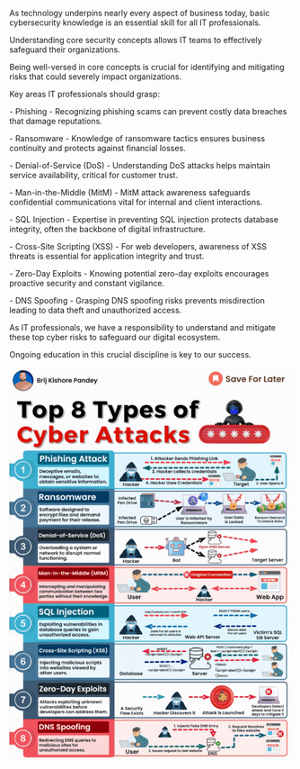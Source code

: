 As technology underpins nearly every aspect of business today, basic cybersecurity knowledge is an essential skill for all IT professionals.  
  
Understanding core security concepts allows IT teams to effectively safeguard their organizations.  
  
Being well-versed in core concepts is crucial for identifying and mitigating risks that could severely impact organizations.  
  
Key areas IT professionals should grasp:  
  
\- Phishing - Recognizing phishing scams can prevent costly data breaches that damage reputations.  
  
\- Ransomware - Knowledge of ransomware tactics ensures business continuity and protects against financial losses.  
  
\- Denial-of-Service (DoS) - Understanding DoS attacks helps maintain service availability, critical for customer trust.  
  
\- Man-in-the-Middle (MitM) - MitM attack awareness safeguards confidential communications vital for internal and client interactions.  
  
\- SQL Injection - Expertise in preventing SQL injection protects database integrity, often the backbone of digital infrastructure.  
  
\- Cross-Site Scripting (XSS) - For web developers, awareness of XSS threats is essential for application integrity and trust.  
  
\- Zero-Day Exploits - Knowing potential zero-day exploits encourages proactive security and constant vigilance.  
  
\- DNS Spoofing - Grasping DNS spoofing risks prevents misdirection leading to data theft and unauthorized access.  
  
As IT professionals, we have a responsibility to understand and mitigate these top cyber risks to safeguard our digital ecosystem.  
  
Ongoing education in this crucial discipline is key to our success.

![](media/20240209085552.png)

